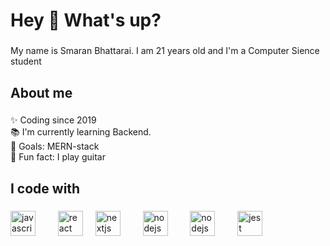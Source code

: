 <h1 align="left">Hey 👋 What's up?</h1>

###

<p align="left">My name is Smaran Bhattarai. I am 21 years old and I'm a Computer Sience student</p>

###

<h2 align="left">About me</h2>

###

<p align="left">✨ Coding since 2019<br>📚 I'm currently learning Backend.<br>🎯 Goals: MERN-stack<br>🎲 Fun fact: I play guitar</p>

###

<h2 align="left">I code with</h2>

###

<div align="left">
  <img src="https://cdn.jsdelivr.net/gh/devicons/devicon/icons/javascript/javascript-original.svg" height="40" alt="javascript logo"  />
  <img width="12" />
  
  <img width="12" />
  <img src="https://cdn.jsdelivr.net/gh/devicons/devicon/icons/react/react-original.svg" height="40" alt="react logo"  />
  <img width="12" />
  <img src="https://static.cdnlogo.com/logos/n/49/node-js.svg" height="40" alt="nextjs logo"  />
  <img width="12" />

  <img width="12" />
  <img src="https://static.cdnlogo.com/logos/p/3/python.svg" height="40" alt="nodejs logo"  />
  <img width="12" />
  
  <img width="12" />
  <img src="https://static.cdnlogo.com/logos/o/82/oracle-thumb.png" height="40" alt="nodejs logo"  />
  <img width="12" />  
  
  
  <img width="12" />
  <img src="https://w7.pngwing.com/pngs/837/18/png-transparent-logo-java-runtime-environment-programming-language-runtime-system-oracle-text-logo-desktop-wallpaper-thumbnail.png" height="40" alt="jest logo"  />
</div>

###
